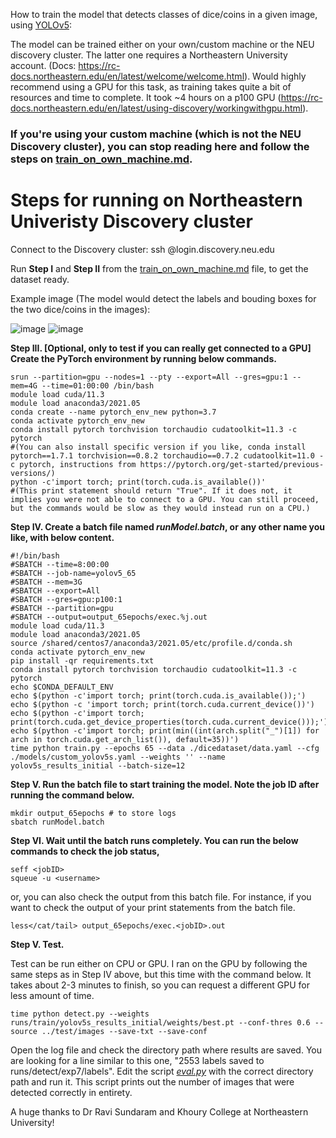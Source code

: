 How to train the model that detects classes of dice/coins in a given image, using [YOLOv5](https://github.com/ultralytics/yolov5):

The model can be trained either on your own/custom machine or the NEU discovery cluster. The latter one requires a Northeastern University account. (Docs: https://rc-docs.northeastern.edu/en/latest/welcome/welcome.html). Would highly recommend using a GPU for this task, as training takes quite a bit of resources and time to complete. It took ~4 hours on a p100 GPU (https://rc-docs.northeastern.edu/en/latest/using-discovery/workingwithgpu.html).

### If you're using your custom machine (which is not the NEU Discovery cluster), you can stop reading here and follow the steps on [train_on_own_machine.md](https://github.com/guptaaka/coin-detection/blob/master/train_on_own_machine.md).

# Steps for running on Northeastern Univeristy Discovery cluster

Connect to the Discovery cluster: ssh <NEU-username>@login.discovery.neu.edu

Run **Step I** and **Step II** from the [train_on_own_machine.md](https://github.com/guptaaka/coin-detection/blob/master/train_on_own_machine.md) file, to get the dataset ready.

  Example image (The model would detect the labels and bouding boxes for the two dice/coins in the images):
  
  ![image](https://user-images.githubusercontent.com/23294197/149733638-bbc43262-76d3-4f7c-877b-e0fa0f8c5411.jpeg)
  ![image](https://user-images.githubusercontent.com/23294197/149734324-0a5a2049-b19c-406c-b8c7-6097c84264db.png)


**Step III. [Optional, only to test if you can really get connected to a GPU] Create the PyTorch environment by running below commands.**

```
srun --partition=gpu --nodes=1 --pty --export=All --gres=gpu:1 --mem=4G --time=01:00:00 /bin/bash 
module load cuda/11.3
module load anaconda3/2021.05
conda create --name pytorch_env_new python=3.7
conda activate pytorch_env_new
conda install pytorch torchvision torchaudio cudatoolkit=11.3 -c pytorch
#(You can also install specific version if you like, conda install pytorch==1.7.1 torchvision==0.8.2 torchaudio==0.7.2 cudatoolkit=11.0 -c pytorch, instructions from https://pytorch.org/get-started/previous-versions/)
python -c'import torch; print(torch.cuda.is_available())'
#(This print statement should return "True". If it does not, it implies you were not able to connect to a GPU. You can still proceed, but the commands would be slow as they would instead run on a CPU.)
```

**Step IV. Create a batch file named _runModel.batch_, or any other name you like, with below content.**

```
#!/bin/bash
#SBATCH --time=8:00:00
#SBATCH --job-name=yolov5_65
#SBATCH --mem=3G
#SBATCH --export=All
#SBATCH --gres=gpu:p100:1
#SBATCH --partition=gpu
#SBATCH --output=output_65epochs/exec.%j.out
module load cuda/11.3
module load anaconda3/2021.05
source /shared/centos7/anaconda3/2021.05/etc/profile.d/conda.sh
conda activate pytorch_env_new
pip install -qr requirements.txt
conda install pytorch torchvision torchaudio cudatoolkit=11.3 -c pytorch
echo $CONDA_DEFAULT_ENV
echo $(python -c'import torch; print(torch.cuda.is_available());')
echo $(python -c 'import torch; print(torch.cuda.current_device())')
echo $(python -c'import torch; print(torch.cuda.get_device_properties(torch.cuda.current_device()));')
echo $(python -c'import torch; print(min((int(arch.split("_")[1]) for arch in torch.cuda.get_arch_list()), default=35))')
time python train.py --epochs 65 --data ./dicedataset/data.yaml --cfg ./models/custom_yolov5s.yaml --weights '' --name yolov5s_results_initial --batch-size=12
```
  
**Step V. Run the batch file to start training the model. Note the job ID after running the command below.**
```
mkdir output_65epochs # to store logs
sbatch runModel.batch
```
**Step VI. Wait until the batch runs completely. You can run the below commands to check the job status,**
```
seff <jobID>
squeue -u <username>
```
or, you can also check the output from this batch file. For instance, if you want to check the output of your print statements from the batch file.
```
less</cat/tail> output_65epochs/exec.<jobID>.out
```
**Step V. Test.**

Test can be run either on CPU or GPU. I ran on the GPU by following the same steps as in Step IV above, but this time with the command below. It takes about 2-3 minutes to finish, so you can request a different GPU for less amount of time. 

```
time python detect.py --weights runs/train/yolov5s_results_initial/weights/best.pt --conf-thres 0.6 --source ../test/images --save-txt --save-conf
```
Open the log file and check the directory path where results are saved. You are looking for a line similar to this one, "2553 labels saved to runs/detect/exp7/labels". Edit the script *[eval.py](https://github.com/guptaaka/coin-detection/blob/master/eval.py)* with the correct directory path and run it. This script prints out the number of images that were detected correctly in entirety.

A huge thanks to Dr Ravi Sundaram and Khoury College at Northeastern University!

